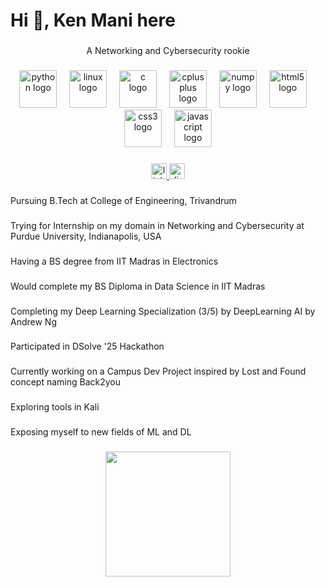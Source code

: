 <h1 align="left">Hi 👋, Ken Mani here</h1>

###

<p align="center">A Networking and Cybersecurity rookie</p>

###

<div align="center">
  <img src="https://skillicons.dev/icons?i=py" height="60" alt="python logo"  />
  <img width="12" />
  <img src="https://cdn.jsdelivr.net/gh/devicons/devicon/icons/linux/linux-original.svg" height="60" alt="linux logo"  />
  <img width="12" />
  <img src="https://cdn.jsdelivr.net/gh/devicons/devicon/icons/c/c-original.svg" height="60" alt="c logo"  />
  <img width="12" />
  <img src="https://cdn.jsdelivr.net/gh/devicons/devicon/icons/cplusplus/cplusplus-original.svg" height="60" alt="cplusplus logo"  />
  <img width="12" />
  <img src="https://cdn.jsdelivr.net/gh/devicons/devicon/icons/numpy/numpy-original.svg" height="60" alt="numpy logo"  />
  <img width="12" />
  <img src="https://cdn.jsdelivr.net/gh/devicons/devicon/icons/html5/html5-original.svg" height="60" alt="html5 logo"  />
  <img width="12" />
  <img src="https://cdn.jsdelivr.net/gh/devicons/devicon/icons/css3/css3-original.svg" height="60" alt="css3 logo"  />
  <img width="12" />
  <img src="https://cdn.jsdelivr.net/gh/devicons/devicon/icons/javascript/javascript-original.svg" height="60" alt="javascript logo"  />

</div>

###

<div align="center">
  <a href="www.linkedin.com/in/ken-mani-binu-53012030b" target="_blank">
    <img src="https://img.shields.io/static/v1?message=LinkedIn&logo=linkedin&label=&color=0077B5&logoColor=white&labelColor=&style=for-the-badge" height="25" alt="linkedin logo"  />
  </a>
  <a href="https://discordapp.com/users/eladorekai" target="_blank">
    <img src="https://img.shields.io/static/v1?message=Discord&logo=discord&label=&color=7289DA&logoColor=white&labelColor=&style=for-the-badge" height="25" alt="discord logo"  />
  </a>
</div>

###

<p align="left">Pursuing B.Tech at College of Engineering, Trivandrum</p>

###

<p align="left">Trying for Internship on my domain in Networking and Cybersecurity at Purdue University, Indianapolis, USA</p>

###

<p align="left">Having a BS degree from IIT Madras in Electronics</p>

###

<p align="left">Would complete my BS Diploma in Data Science in IIT Madras</p>

###

<p align="left">Completing my Deep Learning Specialization (3/5) by DeepLearning AI by Andrew Ng</p>

###

<p align="left">Participated in DSolve '25 Hackathon</p>

###

<p align="left">Currently working on a Campus Dev Project inspired by Lost and Found concept naming Back2you</p>

###

<p align="left">Exploring tools in Kali</p>

###

<p align="left">Exposing myself to new fields of ML and DL</p>

###

<div align="center">
  <img height="200" src="https://i.imgflip.com/65efzo.gif"  />
</div>

###
